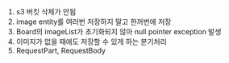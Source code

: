 1. s3 버킷 삭제가 안됨
2. image entity를 여러번 저장하지 말고 한꺼번에 저장
3. Board의 imageList가 초기화되지 않아 null pointer exception 발생
4. 이미지가 없을 때에도 저장할 수 있게 하는 분기처리
5. RequestPart, RequestBody